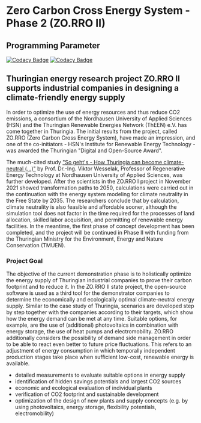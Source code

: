 # Zero Carbon Cross Energy System - Phase 2 (ZO.RRO II)
## Programming Parameter
[![Codacy Badge](https://app.codacy.com/project/badge/Grade/6ea8d776d6a849a6a2dbfec3f16506a8)](https://app.codacy.com/gh/in-RET/ZO.RRO2/dashboard?utm_source=gh&utm_medium=referral&utm_content=&utm_campaign=Badge_grade)
[![Codacy Badge](https://app.codacy.com/project/badge/Coverage/6ea8d776d6a849a6a2dbfec3f16506a8)](https://app.codacy.com/gh/in-RET/ZO.RRO2/dashboard?utm_source=gh&utm_medium=referral&utm_content=&utm_campaign=Badge_coverage)

## Thuringian energy research project ZO.RRO II supports industrial companies in designing a climate-friendly energy supply
 
In order to optimize the use of energy resources and thus reduce CO2 emissions, a consortium of the Nordhausen University of Applied Sciences (HSN) and the Thuringian Renewable Energies Network (ThEEN) e.V. has come together in Thuringia.
The initial results from the project, called ZO.RRO (Zero Carbon Cross Energy System), have made an impression, and one of the co-initiators - HSN's Institute for Renewable Energy Technology - was awarded the Thuringian "Digital and Open-Source Award". 

The much-cited study ["So geht's - How Thuringia can become climate-neutral (...)"](https://umwelt.thueringen.de/fileadmin/user_upload/So_gehts_Buchblock_Druck.pdf) by Prof. Dr.-Ing. Viktor Wesselak, Professor of Regenerative Energy Technology at Nordhausen University of Applied Sciences, was further developed. 
After the scientists in the ZO.RRO I project in November 2021 showed transformation paths to 2050, calculations were carried out in the continuation with the energy system modeling for climate neutrality in the Free State by 2035.
The researchers conclude that by calculation, climate neutrality is also feasible and affordable sooner, although the simulation tool does not factor in the time required for the processes of land allocation, skilled labor acquisition, and permitting of renewable energy facilities. 
In the meantime, the first phase of concept development has been completed, and the project will be continued in Phase II with funding from the Thuringian Ministry for the Environment, Energy and Nature Conservation (TMUEN). 

### Project Goal

The objective of the current demonstration phase is to holistically optimize the energy supply of Thuringian industrial companies to prove their carbon footprint and to reduce it. 
In the ZO.RRO II state project, the open-source software is used as a third tool for the demonstrator companies to determine the economically and ecologically optimal climate-neutral energy supply.
Similar to the case study of Thuringia, scenarios are developed step by step together with the companies according to their targets, which show how the energy demand can be met at any time.
Suitable options, for example, are the use of (additional) photovoltaics in combination with energy storage, the use of heat pumps and electromobility. 
ZO.RRO additionally considers the possibility of demand side management in order to be able to react even better to future price fluctuations.
This refers to an adjustment of energy consumption in which temporally independent production stages take place when sufficient low-cost, renewable energy is available.

* detailed measurements to evaluate suitable options in energy supply
* identification of hidden savings potentials and largest CO2 sources
* economic and ecological evaluation of individual plants
* verification of CO2 footprint and sustainable development
* optimization of the design of new plants and supply concepts (e.g. by using photovoltaics, energy storage, flexibility potentials, electromobility)
